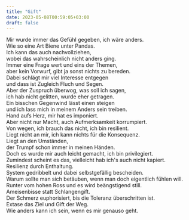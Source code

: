 ```yaml
---
title: "Gift"
date: 2023-05-08T00:59:05+03:00
draft: false
---
```


Mir wurde immer das Gefühl gegeben, ich wäre anders.  
Wie so eine Art Biene unter Pandas.  
Ich kann das auch nachvollziehen,  
wobei das wahrscheinlich nicht anders ging.  
Immer eine Frage wert und eins der Themen,  
aber kein Vorwurf, gibt ja sonst nichts zu bereden.  
Dabei schlägt mir viel Interesse entgegen  
und dass ist Zugleich Fluch und Segen.  
Aber der Zuspruch überwog, was soll ich sagen,  
ich hab nicht gelitten, wurde eher getragen.  
Ein bisschen Gegenwind lässt einen steigen  
und ich lass mich in meinem Anders sein treiben.  
Hand aufs Herz, mir hat es imponiert.  
Aber nicht nur Macht, auch Aufmerksamkeit korrumpiert.  
Von wegen, ich brauch das nicht, ich bin resilient.   
Liegt nicht an mir, ich kann nichts für die Konsequenz.  
Liegt an den Umständen,  
der Trumpf schon immer in meinen Händen.  
Doch es wurde mir auch leicht gemacht, ich bin privilegiert.  
Zumindest scheint es das, vielleicht hab ich's auch nicht kapiert.  
Resilienz durch Enthaltung.  
System gedribbelt und dabei selbstgefällig bescheiden.  
Warum sollte man sich betäuben, wenn man doch eigentlich fühlen will.  
Runter vom hohen Ross und es wird beängstigend still.  
Ameisenbisse statt Schlangengift.  
Der Schmerz euphorisiert, bis die Toleranz überschritten ist.  
Extase das Ziel und Gift der Weg.  
Wie anders kann ich sein, wenn es mir genauso geht.